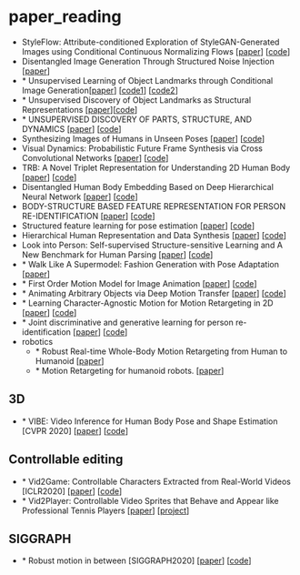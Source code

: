 # paper_reading
- StyleFlow: Attribute-conditioned Exploration of StyleGAN-Generated Images using Conditional Continuous Normalizing Flows [[paper](https://arxiv.org/pdf/2008.02401.pdf)] [[code](https://github.com/RameenAbdal/StyleFlow)]
- Disentangled Image Generation Through Structured Noise Injection [[paper](https://openaccess.thecvf.com/content_CVPR_2020/papers/Alharbi_Disentangled_Image_Generation_Through_Structured_Noise_Injection_CVPR_2020_paper.pdf)]
- \* Unsupervised Learning of Object Landmarks through Conditional Image Generation[[paper](https://arxiv.org/pdf/1806.07823.pdf)] [[code1](https://github.com/tomasjakab/imm)] [[code2](https://github.com/hqng/imm-pytorch)]
- \* Unsupervised Discovery of Object Landmarks as Structural Representations [[paper](https://arxiv.org/abs/1804.04412)][[code](https://github.com/YutingZhang/lmdis-rep)]
- \* UNSUPERVISED DISCOVERY OF PARTS, STRUCTURE, AND DYNAMICS [[paper](https://openreview.net/pdf?id=rJe10iC5K7)] [[code](https://github.com/zhenjia-xu/psd)]
- Synthesizing Images of Humans in Unseen Poses [[paper](https://openaccess.thecvf.com/content_cvpr_2018/papers/Balakrishnan_Synthesizing_Images_of_CVPR_2018_paper.pdf)] [[code](https://github.com/balakg/posewarp-cvpr2018)]
- Visual Dynamics: Probabilistic Future Frame Synthesis via Cross Convolutional Networks [[paper](https://arxiv.org/abs/1607.02586)] [[code](https://github.com/tfxue/visual-dynamics)]
- TRB: A Novel Triplet Representation for Understanding 2D Human Body [[paper](https://arxiv.org/abs/1910.11535)] [[code]()]
- Disentangled Human Body Embedding Based on Deep Hierarchical Neural Network [[paper](https://arxiv.org/pdf/1905.05622.pdf)] [[code](https://github.com/Juyong/DHNN_BodyRepresentation)]
- BODY-STRUCTURE BASED FEATURE REPRESENTATION FOR PERSON RE-IDENTIFICATION [[paper](http://charliememory.github.io/pdf/ICASSP15_Body-structure_based_feature_representation_for_person_re-identification.pdf)] [[code]()]
- Structured feature learning for pose estimation [[paper](https://static.aminer.cn/upload/pdf/program/573696026e3b12023e515ded_0.pdf)] [[code](https://github.com/chuxiaoselena/StructuredFeature)]
- Hierarchical Human Representation and Data Synthesis [[paper](https://arxiv.org/pdf/2006.07778.pdf)] [[code](https://github.com/Nicholasli1995/EvoSkeleton)]
- Look into Person: Self-supervised Structure-sensitive Learning and A New Benchmark for Human Parsing [[paper](https://openaccess.thecvf.com/content_cvpr_2017/papers/Gong_Look_Into_Person_CVPR_2017_paper.pdf)] [[code](https://github.com/Engineering-Course/LIP_SSL)]
- \* Walk Like A Supermodel: Fashion Generation with Pose Adaptation [[paper](https://sites.google.com/view/eccvfashion/papers)]
- \* First Order Motion Model for Image Animation [[paper](https://arxiv.org/abs/2003.00196)] [[code](https://github.com/AliaksandrSiarohin/first-order-model)]
- \* Animating Arbitrary Objects via Deep Motion Transfer [[paper](https://arxiv.org/abs/1812.08861)] [[code](https://github.com/AliaksandrSiarohin/monkey-net)]
- \* Learning Character-Agnostic Motion for Motion Retargeting in 2D [[paper](https://arxiv.org/abs/1905.01680)] [[code](https://github.com/ChrisWu1997/2D-Motion-Retargeting)]
- \* Joint discriminative and generative learning for person re-identification [[paper](https://arxiv.org/abs/1904.07223)] [[code](https://github.com/NVlabs/DG-Net)]
- robotics
  - \* Robust Real-time Whole-Body Motion Retargeting from Human to Humanoid [[paper](https://hal.archives-ouvertes.fr/hal-01895145/file/_LARGE__bf_Robust_Real_time_Whole_Body_Motion_Retargeting____from_Human_to_Humanoid.pdf)]
  - \* Motion Retargeting for humanoid robots. [[paper](https://staff.aist.go.jp/e.yoshida/papers/Ayusawa-Retargeting-2017TRO.pdf)]
 ## 3D
 - \* VIBE: Video Inference for Human Body Pose and Shape Estimation [CVPR 2020] [[paper](https://arxiv.org/abs/1912.05656)] [[code](https://github.com/mkocabas/VIBE)]
 
 ## Controllable editing
 - \* Vid2Game: Controllable Characters Extracted from Real-World Videos [ICLR2020] [[paper](https://openreview.net/forum?id=SkxBUpEKwH)] [[code]()]
 - \* Vid2Player: Controllable Video Sprites that Behave and Appear like Professional Tennis Players [[paper](https://arxiv.org/abs/2008.04524)] [[project](https://cs.stanford.edu/~haotianz/research/vid2player/)]

## SIGGRAPH
- \* Robust motion in between [SIGGRAPH2020] [[paper](https://www.researchgate.net/profile/Felix_Harvey/publication/343605925_Robust_motion_in-betweening/links/5f7db7d3a6fdccfd7b4ce33c/Robust-motion-in-betweening.pdf)] [[code](https://github.com/ubisoft/ubisoft-laforge-animation-dataset)]
  
